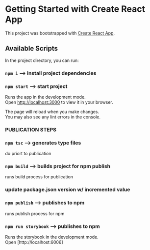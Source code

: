 # Getting Started with Create React App

This project was bootstrapped with [Create React App](https://github.com/facebook/create-react-app).

## Available Scripts

In the project directory, you can run:

### `npm i` --> install project dependencies

### `npm start` --> start project


Runs the app in the development mode.\
Open [http://localhost:3000](http://localhost:3000) to view it in your browser.

The page will reload when you make changes.\
You may also see any lint errors in the console.


### PUBLICATION STEPS

### `npm tsc` --> generates type files
do priort to publication

### `npm build` --> builds project for npm publish

runs build process for publication

### update package.json version w/ incremented value

### `npm publish` --> publishes to npm

runs publish process for npm

### `npm run storybook` --> publishes to npm


Runs the storybook in the development mode.\
Open [http://localhost:6006]


